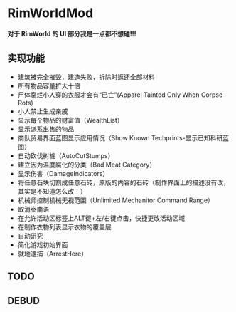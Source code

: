 # RimWorldMod

**对于 RimWorld 的 UI 部分我是一点都不想碰!!!**

## 实现功能

- 建筑被完全摧毁，建造失败，拆除时返还全部材料
- 所有物品容量扩大十倍
- 尸体腐烂小人穿的衣服才会有“已亡”(Apparel Tainted Only When Corpse Rots)
- 小人禁止生成亲戚
- 显示每个物品的财富值（WealthList）
- 显示派系出售的物品
- 商队贸易界面蓝图显示应用情况（Show Known Techprints-显示已知科研蓝图）
- 自动砍伐树桩（AutoCutStumps）
- 建立因为温度腐化的分类（Bad Meat Category）
- 显示伤害（DamageIndicators）
- 将任意石块切割成任意石砖，原版的内容的石砖（制作界面上的描述没有改，其实是不知道怎么改！）
- 机械师控制机械无视范围（Unlimited Mechanitor Command Range）
- 取消泰南语
- 在允许活动区标签上ALT键+左/右键点击，快捷更改活动区域
- 在制作衣物列表显示衣物的覆盖层
- 自动研究
- 简化游戏初始界面
- 就地逮捕（ArrestHere）
## TODO

## DEBUD
